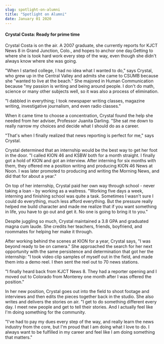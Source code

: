 ```yaml
---
slug: spotlight-on-alumni
title: "Spotlight on Alumni"
date: January 01 2020
---
```


 
<h4>Crystal Costa: Ready for prime time</h4>
<p>
  Crystal Costa is on the air. A 2007 graduate, she currently reports for KJCT
  News 8 in Grand Junction, Colo., and hopes to anchor one day.Getting to where
  she is took hard work every step of the way, even though she didn't always
  know where she was going.
</p>
<p>
  "When I started college, I had no idea what I wanted to do," says Crystal, who
  grew up in the Central Valley and admits she came to CSUMB because she "wanted
  to live at the beach." She majored in Human Communication because "my passion
  is writing and being around people. I don't do math, science or many other
  subjects well, so it was also a process of elimination.
</p>
<p>
  "I dabbled in everything; I took newspaper writing classes, magazine writing,
  investigative journalism, and even radio classes."
</p>
<p>
  When it came time to choose a concentration, Crystal found the help she needed
  from her adviser, Professor Juanita Darling. "She sat me down to really narrow
  my choices and decide what I should do as a career.
</p>
<p>
  "That's when I finally realized that news reporting is perfect for me," says
  Crystal.
</p>
<p>
  Crystal determined that an internship would be the best way to get her foot in
  the door. "I called KION 46 and KSBW both for a month straight. I finally got
  a hold of KION and got an interview. After interning for six months with them,
  they offered me a position writing and producing KION 46 News at Noon. I was
  later promoted to producing and writing the Morning News, and did that for
  about a year."
</p>
<p>
  On top of her internship, Crystal paid her own way through school - never
  taking a loan - by working as a waitress. "Working five days a week, interning
  and finishing school was quite a task. Sometimes I wasn't sure I could do
  everything, much less afford everything. But the pressure really helped me
  build character and made me realize that if you want something in life, you
  have to go out and get it. No one is going to bring it to you."
</p>
<p>
  Despite juggling so much, Crystal maintained a 3.8 GPA and graduated magna cum
  laude. She credits her teachers, friends, boyfriend, and roommates for helping
  her make it through.
</p>
<p>
  After working behind the scenes at KION for a year, Crystal says, "I was
  beyond ready to be on camera." She approached the search for her next
  opportunity with the same persistence and determination that got her the
  internship: "I took video clip samples of myself out in the field, and made
  them into a demo reel. I then sent the reel out to 70 news stations.
</p>
<p>
  "I finally heard back from KJCT News 8. They had a reporter opening and I
  moved out to Colorado from Monterey one month after I was offered the
  position."
</p>
<p>
  In her new position, Crystal goes out into the field to shoot footage and
  interviews and then edits the pieces together back in the studio. She also
  writes and delivers the stories on air. "I get to do something different every
  day. I meet new people and get to tell their stories. And I actually feel like
  I'm doing something for the community.
</p>
<p>
  "I've had to pay my dues every step of the way, and really learn the news
  industry from the core, but I'm proud that I am doing what I love to do. I
  always want to be fulfilled in my career and feel like I am doing something
  that matters."
</p>
 
